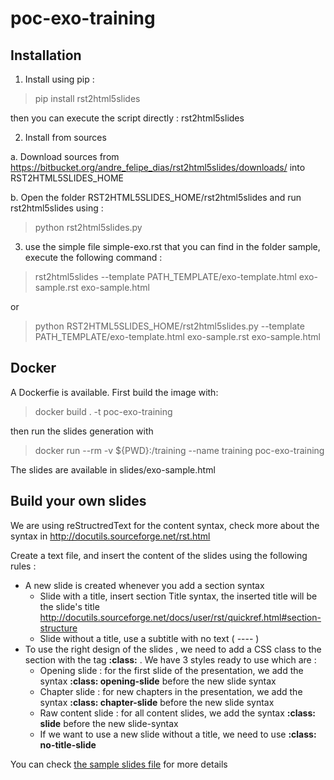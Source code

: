 # poc-exo-training

## Installation 

1. Install using pip :
 > pip install rst2html5slides 
 
then you can execute the script directly : rst2html5slides

2. Install from sources

a. Download sources from https://bitbucket.org/andre_felipe_dias/rst2html5slides/downloads/ into RST2HTML5SLIDES_HOME

b. Open the folder RST2HTML5SLIDES_HOME/rst2html5slides and run rst2html5slides using :
> python rst2html5slides.py

3. use the simple file simple-exo.rst that you can find in the folder sample, execute the following command :
> rst2html5slides --template PATH_TEMPLATE/exo-template.html exo-sample.rst exo-sample.html

or

> python RST2HTML5SLIDES_HOME/rst2html5slides.py --template PATH_TEMPLATE/exo-template.html exo-sample.rst exo-sample.html

## Docker

A Dockerfie is available. First build the image with:

> docker build . -t poc-exo-training

then run the slides generation with

> docker run --rm -v ${PWD}:/training --name training poc-exo-training

The slides are available in slides/exo-sample.html


## Build your own slides

We are using reStructredText for the content syntax, check more about the syntax in  http://docutils.sourceforge.net/rst.html

Create a text file, and insert the content of the slides using the following rules :

* A new slide is created whenever you add a section syntax 
  * Slide with a title, insert section Title syntax, the inserted title will be the slide's title  http://docutils.sourceforge.net/docs/user/rst/quickref.html#section-structure 
  * Slide without a title, use a subtitle with no text ( ---- )
* To use the right design of the slides , we need to add a CSS class to the section with the tag **:class:** .
 We have 3 styles ready to use which are :
  * Opening slide : for the first slide of the presentation, we add the syntax **:class: opening-slide** before the new slide syntax
  * Chapter slide : for new chapters in the presentation, we add the syntax **:class: chapter-slide** before the new slide syntax
  * Raw content slide : for all content slides, we add the syntax **:class: slide** before the new slide-syntax
  * If we want to use a new slide without a title, we need to use **:class: no-title-slide** 
  
You can check [the sample slides file](sample/exo-sample.rst) for more details
